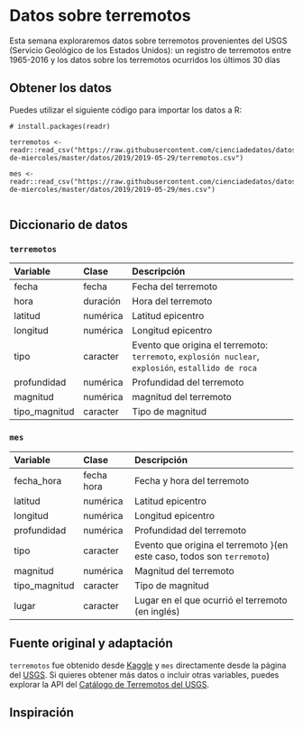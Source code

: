 # Datos sobre terremotos

Esta semana exploraremos datos sobre terremotos provenientes del USGS (Servicio Geológico de los Estados Unidos): un registro de terremotos entre 1965-2016 y los datos sobre los terremotos ocurridos los últimos 30 días


## Obtener los datos

Puedes utilizar el siguiente código para importar los datos a R:

```
# install.packages(readr)

terremotos <- readr::read_csv("https://raw.githubusercontent.com/cienciadedatos/datos-de-miercoles/master/datos/2019/2019-05-29/terremotos.csv")

mes <- readr::read_csv("https://raw.githubusercontent.com/cienciadedatos/datos-de-miercoles/master/datos/2019/2019-05-29/mes.csv")


```



## Diccionario de datos

### `terremotos`

|Variable       |Clase               |Descripción |
|:--------------|:-------------------|:-----------|
|fecha           | fecha              | Fecha del terremoto |
|hora      | duración            | Hora del terremoto |
|latitud        | numérica            | Latitud epicentro |
|longitud | numérica | Longitud epicentro|
|tipo | caracter | Evento que origina el terremoto: `terremoto`, `explosión nuclear`, `explosión`, `estallido de roca` |
|profundidad | numérica | Profundidad del terremoto |
|magnitud | numérica | magnitud del terremoto |
|tipo_magnitud | caracter| Tipo de magnitud |

### `mes`
|Variable       |Clase               |Descripción |
|:--------------|:-------------------|:-----------|
|fecha_hora           | fecha hora              | Fecha y hora del terremoto |
|latitud        | numérica            | Latitud epicentro |
|longitud | numérica | Longitud epicentro|
|profundidad | numérica | Profundidad del terremoto |
|tipo | caracter | Evento que origina el terremoto }(en este caso, todos son `terremoto`) |
|magnitud | numérica | Magnitud del terremoto |
|tipo_magnitud | caracter| Tipo de magnitud |
|lugar | caracter | Lugar en el que ocurrió el terremoto (en inglés)|

## Fuente original y adaptación

`terremotos` fue obtenido desde [Kaggle](https://www.kaggle.com/usgs/earthquake-database) y `mes` directamente desde la página del [USGS](https://earthquake.usgs.gov/earthquakes/feed/v1.0/csv.php). Si quieres obtener más datos o incluir otras variables, puedes explorar la API del [Catálogo de Terremotos del USGS](https://earthquake.usgs.gov/fdsnws/event/1/).

## Inspiración
